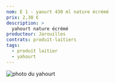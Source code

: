 ```yaml
---
nom: E 1 - yaourt 430 ml nature écrémé
prix: 2,30 €
description: >
  yahourt nature écrémé
producteur: Jarouilles
contrats: produit-laitiers
tags: 
  - produit laitier
  - yahourt
---
```


![photo du yahourt](./media/yahourt.jpg)